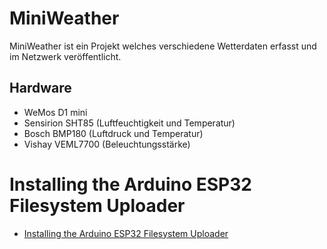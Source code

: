 # MiniWeather

MiniWeather ist ein Projekt welches verschiedene Wetterdaten erfasst und im Netzwerk veröffentlicht.

## Hardware
* WeMos D1 mini
* Sensirion SHT85 (Luftfeuchtigkeit und Temperatur)
* Bosch BMP180 (Luftdruck und Temperatur)
* Vishay VEML7700 (Beleuchtungsstärke)


# Installing the Arduino ESP32 Filesystem Uploader

* [Installing the Arduino ESP32 Filesystem Uploader](https://randomnerdtutorials.com/install-esp32-filesystem-uploader-arduino-ide/)
